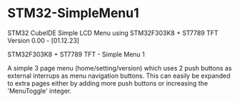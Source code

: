 # STM32-SimpleMenu1
STM32 CubeIDE Simple LCD Menu using STM32F303K8 + ST7789 TFT
Version 0.00 - [01.12.23]

STM32F303K8 + ST7789 TFT - Simple Menu 1

A simple 3 page menu (home/setting/version) which uses 2 push buttons as external interrups as menu navigation buttons. This can easily be expanded to extra pages either by adding more push buttons or increasing the 'MenuToggle' integer.

